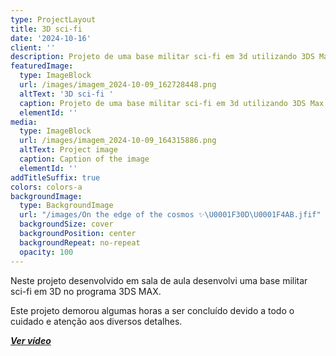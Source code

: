 ```yaml
---
type: ProjectLayout
title: 3D sci-fi
date: '2024-10-16'
client: ''
description: Projeto de uma base militar sci-fi em 3d utilizando 3DS Max
featuredImage:
  type: ImageBlock
  url: /images/imagem_2024-10-09_162728448.png
  altText: '3D sci-fi '
  caption: Projeto de uma base militar sci-fi em 3d utilizando 3DS Max
  elementId: ''
media:
  type: ImageBlock
  url: /images/imagem_2024-10-09_164315886.png
  altText: Project image
  caption: Caption of the image
  elementId: ''
addTitleSuffix: true
colors: colors-a
backgroundImage:
  type: BackgroundImage
  url: "/images/On the edge of the cosmos ✨\U0001F30D\U0001F4AB.jfif"
  backgroundSize: cover
  backgroundPosition: center
  backgroundRepeat: no-repeat
  opacity: 100
---
```

Neste projeto desenvolvido em sala de aula desenvolvi uma base militar sci-fi em 3D no programa 3DS MAX.

Este projeto demorou algumas horas a ser concluído devido a todo o cuidado e atenção aos diversos detalhes.

[***Ver vídeo***](https://drive.google.com/file/d/1WxIpS-eBiCnCC2Q_L2Dm83C7vDOQNPP_/view?usp=sharing)
